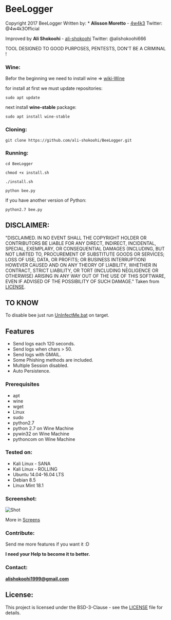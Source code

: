 # BeeLogger

Copyright 2017 BeeLogger
Written by: * **Alisson Moretto** - [4w4k3](https://github.com/4w4k3)
Twitter: @4w4k3Official

Improved by **Ali Shokoohi** - [ali-shokoohi](https://github.com/ali-shokoohi)
Twitter: @alishokoohi666

TOOL DESIGNED TO GOOD PURPOSES, PENTESTS, DON'T BE A CRIMINAL !


### Wine:

Befor the beginning we need to install wine  =>  [wiki-Wine]("https://en.wikipedia.org/wiki/Wine_(software)")

for install at first we must update repositories:
```
sudo apt update
```
next install **wine-stable** package:
```
sudo apt install wine-stable
```

### Cloning:
```
git clone https://github.com/ali-shokoohi/BeeLogger.git
```

### Running:
```
cd BeeLogger
```


```
chmod +x install.sh
```

```
./install.sh
```

```
python bee.py
```

If you have another version of Python:

```
python2.7 bee.py
```

## DISCLAIMER: 

"DISCLAIMED. IN NO EVENT SHALL THE COPYRIGHT HOLDER OR CONTRIBUTORS BE LIABLE
FOR ANY DIRECT, INDIRECT, INCIDENTAL, SPECIAL, EXEMPLARY, OR CONSEQUENTIAL
DAMAGES (INCLUDING, BUT NOT LIMITED TO, PROCUREMENT OF SUBSTITUTE GOODS OR
SERVICES; LOSS OF USE, DATA, OR PROFITS; OR BUSINESS INTERRUPTION) HOWEVER
CAUSED AND ON ANY THEORY OF LIABILITY, WHETHER IN CONTRACT, STRICT LIABILITY,
OR TORT (INCLUDING NEGLIGENCE OR OTHERWISE) ARISING IN ANY WAY OUT OF THE USE
OF THIS SOFTWARE, EVEN IF ADVISED OF THE POSSIBILITY OF SUCH DAMAGE."
Taken from [LICENSE](LICENSE).

## TO KNOW
To disable bee just run [UnInfectMe.bat](UnInfectMe.bat) on target.

## Features 

- Send logs each 120 seconds.
- Send logs when chars > 50.
- Send logs with GMAIL.
- Some Phishing methods are included.
- Multiple Session disabled.
- Auto Persistence.

### Prerequisites

* apt
* wine
* wget
* Linux
* sudo
* python2.7
* python 2.7 on Wine Machine
* pywin32 on Wine Machine
* pythoncom on Wine Machine

### Tested on:

+ Kali Linux - SANA
+ Kali Linux - ROLLING
+ Ubuntu 14.04-16.04 LTS
+ Debian 8.5
+ Linux Mint 18.1



### Screenshot:
![Shot](https://github.com/4w4k3/BeeLogger/blob/master/Screens/shot.png)

More in [Screens](Screens)

### Contribute:
Send me more features if you want it :D

**I need your Help to become it to better.**

### Contact:
**alishokoohi1999@gmail.com**

## License:

This project is licensed under the BSD-3-Clause - see the [LICENSE](LICENSE) file for details.
